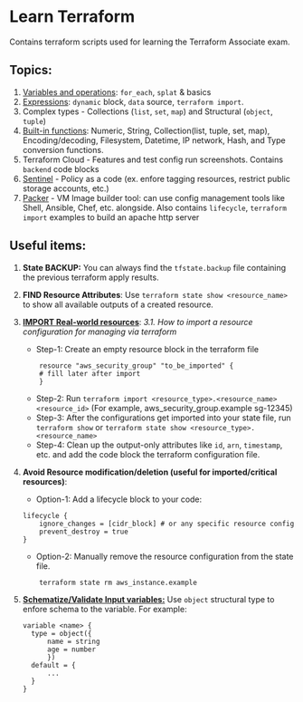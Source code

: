 # Learn Terraform
Contains terraform scripts used for learning the Terraform Associate exam.

## Topics:

1. [Variables and operations](https://developer.hashicorp.com/terraform/language/values): `for_each`, `splat` & basics
2. [Expressions](https://developer.hashicorp.com/terraform/language/expressions): `dynamic` block, `data` source, `terraform import`.
3. Complex types - Collections (`list`, `set`, `map`) and Structural (`object`, `tuple`)
4. [Built-in functions](https://developer.hashicorp.com/terraform/language/functions/): Numeric, String, Collection(list, tuple, set, map), Encoding/decoding, Filesystem, Datetime, IP network, Hash, and Type conversion functions.
5. Terraform Cloud - Features and test config run screenshots. Contains `backend` code blocks
6. [Sentinel](./6%20-%20sentinel%20policies/) - Policy as a code (ex. enfore tagging resources, restrict public storage accounts, etc.)
7. [Packer](./7%20-%20packer/) - VM Image builder tool: can use config management tools like Shell, Ansible, Chef, etc. alongside. Also contains `lifecycle`, `terraform import` examples to build an apache http server

## Useful items:

1. **State BACKUP:** You can always find the `tfstate.backup` file containing the previous terraform apply results.

2. **FIND Resource Attributes**: Use `terraform state show <resource_name>` to show all available outputs of a created resource.

3. **[IMPORT Real-world resources](https://developer.hashicorp.com/terraform/language/import)**:
  _3.1. How to import a resource configuration for managing via terraform_
   - Step-1: Create an empty resource block in the terraform file 
    ```hcl
        resource "aws_security_group" "to_be_imported" {
        # fill later after import
        }
    ```
    - Step-2: Run `terraform import <resource_type>.<resource_name> <resource_id>` (For example, aws_security_group.example sg-12345)
    - Step-3: After the configurations get imported into your state file, run `terraform show` or `terraform state show <resource_type>.<resource_name>`
    - Step-4: Clean up the output-only attributes like `id`, `arn`, `timestamp`, etc. and add the code block the terraform configuration file.

4. **Avoid Resource modification/deletion (useful for imported/critical resources)**:
    - Option-1: Add a lifecycle block to your code:
    ```hcl
    lifecycle {
        ignore_changes = [cidr_block] # or any specific resource config
        prevent_destroy = true
    }
    ```
    - Option-2: Manually remove the resource configuration from the state file.
    ```sh
        terraform state rm aws_instance.example
    ```

5. **[Schematize/Validate Input variables:](https://developer.hashicorp.com/terraform/language/values/)** Use `object` structural type to enfore schema to the variable. For example: 
   ```hcl
   variable <name> {
     type = object({
         name = string
         age = number
         })
     default = {
         ...
     }
   }
   ```